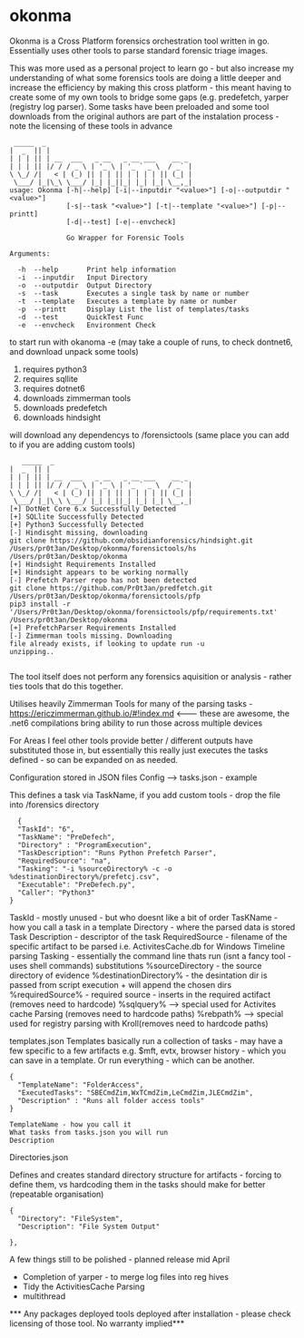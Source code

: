 # okonma

Okonma is a Cross Platform forensics orchestration tool written in go. Essentially uses other tools to parse standard forensic triage images.

This was more used as a personal project to learn go - but also increase my understanding of what some forensics tools are doing a little deeper and increase the efficiency by making this cross platform - this meant having to create some of my own tools to bridge some gaps (e.g. predefetch, yarper (registry log parser). Some tasks have been preloaded and some tool downloads from the original authors are part of the instalation process - note the licensing of these tools in advance


```
 _____  _
|  _  || |
| | | || | __  ___   _ __   _ __ ___    __ _
| | | || |/ / / _ \ | '_ \ | '_ ` _ \  / _` |
\ \_/ /|   < | (_) || | | || | | | | || (_| |
 \___/ |_|\_\ \___/ |_| |_||_| |_| |_| \__,_|
usage: Okonma [-h|--help] [-i|--inputdir "<value>"] [-o|--outputdir "<value>"]
              [-s|--task "<value>"] [-t|--template "<value>"] [-p|--printt]
              [-d|--test] [-e|--envcheck]

              Go Wrapper for Forensic Tools

Arguments:

  -h  --help       Print help information
  -i  --inputdir   Input Directory
  -o  --outputdir  Output Directory
  -s  --task       Executes a single task by name or number
  -t  --template   Executes a template by name or number
  -p  --printt     Display List the list of templates/tasks
  -d  --test       QuickTest Func
  -e  --envcheck   Environment Check

  ```
  to start run with okanoma -e (may take a couple of runs, to check dontnet6, and download unpack some tools) 
  
  1) requires python3
  2) requires sqllite
  3) requires dotnet6
  4) downloads zimmerman tools
  5) downloads predefetch
  6) downloads hindsight
  
  will download any dependencys to /forensictools (same place you can add to if you are adding custom tools)
```  
   _____  _
|  _  || |
| | | || | __  ___   _ __   _ __ ___    __ _
| | | || |/ / / _ \ | '_ \ | '_ ` _ \  / _` |
\ \_/ /|   < | (_) || | | || | | | | || (_| |
 \___/ |_|\_\ \___/ |_| |_||_| |_| |_| \__,_|
[+] DotNet Core 6.x Successfully Detected
[+] SQLlite Successfully Detected
[+] Python3 Successfully Detected
[-] Hindisght missing, downloading
git clone https://github.com/obsidianforensics/hindsight.git /Users/pr0t3an/Desktop/okonma/forensictools/hs
/Users/pr0t3an/Desktop/okonma
[+] Hindsight Requirements Installed 
[+] Hindsight appears to be working normally
[-] Prefetch Parser repo has not been detected
git clone https://github.com/Pr0t3an/predfetch.git /Users/pr0t3an/Desktop/okonma/forensictools/pfp
pip3 install -r '/Users/Pr0t3an/Desktop/okonma/forensictools/pfp/requirements.txt'
/Users/pr0t3an/Desktop/okonma
[+] PrefetchParser Requirements Installed 
[-] Zimmerman tools missing. Downloading
file already exists, if looking to update run -u
unzipping..


```
The tool itself does not perform any forensics aquisition or analysis - rather ties tools that do this together.

Utilises heavily Zimmerman Tools for many of the parsing tasks - https://ericzimmerman.github.io/#!index.md <--- these are awesome, the .net6 compilations bring ability to run those across multiple devices

For Areas I feel other tools provide better / different outputs have substituted those in, but essentially this really just executes the tasks defined - so can be expanded on as needed.

Configuration stored in JSON files
Config
  --> tasks.json - example
  
  This defines a task via TaskName, if you add custom tools - drop the file into /forensics directory
  
      {
      "TaskId": "6",
      "TaskName": "PreDefech",
      "Directory" : "ProgramExecution",
      "TaskDescription": "Runs Python Prefetch Parser",
      "RequiredSource": "na",
      "Tasking": "-i %sourceDirectory% -c -o %destinationDirectory%/prefetcj.csv",
      "Executable": "PreDefech.py",
      "Caller": "Python3"
    }
    
   TaskId - mostly unused - but who doesnt like a bit of order
   TasKName - how you call a task in a template
   Directory - where the parsed data is stored
   Task Description - descriptor of the task
   RequiredSource - filename of the specific artifact to be parsed i.e. ActivitesCache.db for Windows Timeline parsing
   Tasking - essentially the command line thats run (isnt a fancy tool - uses shell commands) 
    substitutions
        %sourceDirectory - the source directory of evidence
        %destinationDirectory% - the desintation dir is passed from script execution + will append the chosen dirs
        %requiredSource% - required source - inserts in the required actifact (removes need to hardcode)
        %sqlquery% --> special used for Activites cache Parsing (removes need to hardcode paths)
        %rebpath% --> special used for registry parsing with Kroll(removes need to hardcode paths)
        
        
        
        
 templates.json 
    Templates basically run a collection of tasks - may have a few specific to a few artifacts e.g. $mft, evtx, browser history - which you can save in a template. Or run everything - which can be another.
    
    {
      "TemplateName": "FolderAccess",
      "ExecutedTasks": "SBECmdZim,WxTCmdZim,LeCmdZim,JLECmdZim",
      "Description" : "Runs all folder access tools"
    }
    
    TemplateName - how you call it
    What tasks from tasks.json you will run
    Description
    
    
  Directories.json
  
  Defines and creates standard directory structure for artifacts - forcing to define them, vs hardcoding them in the tasks should make for better (repeatable organisation)
  
    {
      "Directory": "FileSystem",
      "Description": "File System Output"

    },
    
    
  
  A few things still to be polished - planned release mid April
  
  - Completion of yarper - to merge log files into reg hives
  - Tidy the ActivitiesCache Parsing 
  - multithread






*** Any packages deployed tools deployed after installation - please check licensing of those tool. No warranty implied***
